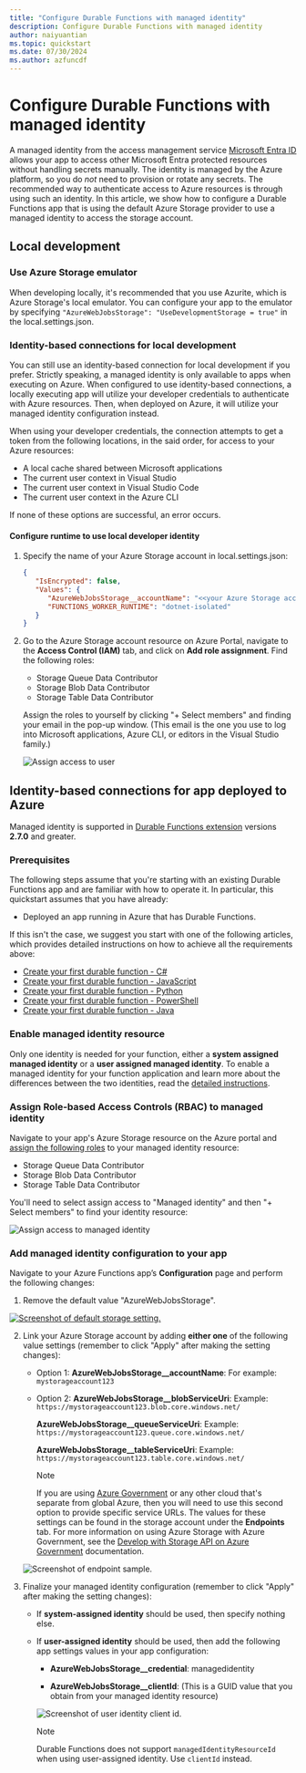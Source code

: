```yaml
---
title: "Configure Durable Functions with managed identity"
description: Configure Durable Functions with managed identity
author: naiyuantian
ms.topic: quickstart
ms.date: 07/30/2024
ms.author: azfuncdf
---
```


# Configure Durable Functions with managed identity 

A managed identity from the access management service [Microsoft Entra ID](../../active-directory/fundamentals/active-directory-whatis.md) allows your app to access other Microsoft Entra protected resources without handling secrets manually. The identity is managed by the Azure platform, so you do *not* need to provision or rotate any secrets. The recommended way to authenticate access to Azure resources is through using such an identity. In this article, we show how to configure a Durable Functions app that is using the default Azure Storage provider to use a managed identity to access the storage account. 

## Local development 

### Use Azure Storage emulator
When developing locally, it's recommended that you use Azurite, which is Azure Storage's local emulator. You can configure your app to the emulator by specifying `"AzureWebJobsStorage": "UseDevelopmentStorage = true"` in the local.settings.json.

### Identity-based connections for local development

You can still use an identity-based connection for local development if you prefer. Strictly speaking, a managed identity is only available to apps when executing on Azure. When configured to use identity-based connections, a locally executing app will utilize your developer credentials to authenticate with Azure resources. Then, when deployed on Azure, it will utilize your managed identity configuration instead.

When using your developer credentials, the connection attempts to get a token from the following locations, in the said order, for access to your Azure resources:

- A local cache shared between Microsoft applications
- The current user context in Visual Studio
- The current user context in Visual Studio Code
- The current user context in the Azure CLI

If none of these options are successful, an error occurs.

#### Configure runtime to use local developer identity
1. Specify the name of your Azure Storage account in local.settings.json: 
   ```json
   {
      "IsEncrypted": false,
      "Values": {
         "AzureWebJobsStorage__accountName": "<<your Azure Storage account name>>",
         "FUNCTIONS_WORKER_RUNTIME": "dotnet-isolated"
      }
   }
   ```
2. Go to the Azure Storage account resource on Azure Portal, navigate to the **Access Control (IAM)** tab, and click on **Add role assignment**. Find the following roles: 
   * Storage Queue Data Contributor 
   * Storage Blob Data Contributor 
   * Storage Table Data Contributor 

   Assign the roles to yourself by clicking "+ Select members" and finding your email in the pop-up window. (This email is the one you use to log into Microsoft applications, Azure CLI, or editors in the Visual Studio family.)

   ![Assign access to user](./media/durable-functions-configure-df-with-credentials/assign-access-user.png)

## Identity-based connections for app deployed to Azure

Managed identity is supported in [Durable Functions extension](https://www.nuget.org/packages/Microsoft.Azure.WebJobs.Extensions.DurableTask) versions **2.7.0** and greater. 

### Prerequisites

The following steps assume that you're starting with an existing Durable Functions app and are familiar with how to operate it. In particular, this quickstart assumes that you have already: 

* Deployed an app running in Azure that has Durable Functions. 

If this isn't the case, we suggest you start with one of the following articles, which provides detailed instructions on how to achieve all the requirements above:

- [Create your first durable function - C#](durable-functions-create-first-csharp.md)
- [Create your first durable function - JavaScript](quickstart-js-vscode.md)
- [Create your first durable function - Python](quickstart-python-vscode.md)
- [Create your first durable function - PowerShell](quickstart-powershell-vscode.md)
- [Create your first durable function - Java](quickstart-java.md)

### Enable managed identity resource 

Only one identity is needed for your function, either a **system assigned managed identity** or a **user assigned managed identity**. To enable a managed identity for your function application and learn more about the differences between the two identities, read the [detailed instructions](../../app-service/overview-managed-identity.md).   

### Assign Role-based Access Controls (RBAC) to managed identity

Navigate to your app's Azure Storage resource on the Azure portal and [assign the following roles](/entra/identity/managed-identities-azure-resources/how-to-assign-access-azure-resource) to your managed identity resource:

* Storage Queue Data Contributor 
* Storage Blob Data Contributor 
* Storage Table Data Contributor 

You'll need to select assign access to "Managed identity" and then "+ Select members" to find your identity resource: 

![Assign access to managed identity](./media/durable-functions-configure-df-with-credentials/assign-access-managed-identity.png)

### Add managed identity configuration to your app

Navigate to your Azure Functions app’s **Configuration** page and perform the following changes: 

1. Remove the default value "AzureWebJobsStorage". 

  [ ![Screenshot of default storage setting.](./media/durable-functions-configure-df-with-credentials/durable-functions-managed-identity-scenario-01.png)](./media/durable-functions-configure-df-with-credentials/durable-functions-managed-identity-scenario-01.png#lightbox)

2. Link your Azure Storage account by adding **either one** of the following value settings (remember to click "Apply" after making the setting changes): 

   * Option 1: 
      **AzureWebJobsStorage__accountName**: For example: `mystorageaccount123`

   * Option 2: 
      **AzureWebJobsStorage__blobServiceUri**: Example: `https://mystorageaccount123.blob.core.windows.net/` 

     **AzureWebJobsStorage__queueServiceUri**: Example: `https://mystorageaccount123.queue.core.windows.net/` 

     **AzureWebJobsStorage__tableServiceUri**: Example: `https://mystorageaccount123.table.core.windows.net/` 

     > [!NOTE] 
     > If you are using [Azure Government](../../azure-government/documentation-government-welcome.md) or any other cloud that's separate from global Azure, then you will need to use this second option to provide specific service URLs. The values for these settings can be found in the storage account under the **Endpoints** tab. For more information on using Azure Storage with Azure Government, see the [Develop with Storage API on Azure Government](../../azure-government/documentation-government-get-started-connect-to-storage.md) documentation. 

   ![Screenshot of endpoint sample.](media/durable-functions-configure-df-with-credentials/durable-functions-managed-identity-scenario-02.png)

3. Finalize your managed identity configuration (remember to click "Apply" after making the setting changes): 

   * If **system-assigned identity** should be used, then specify nothing else. 

   * If **user-assigned identity** should be used, then add the following app settings values in your app configuration:  
     * **AzureWebJobsStorage__credential**: managedidentity 

     * **AzureWebJobsStorage__clientId**: (This is a GUID value that you obtain from your managed identity resource)

     ![Screenshot of user identity client id.](media/durable-functions-configure-df-with-credentials/durable-functions-managed-identity-scenario-03.png)

      > [!NOTE] 
      > Durable Functions does not support `managedIdentityResourceId` when using user-assigned identity. Use `clientId` instead. 
   






